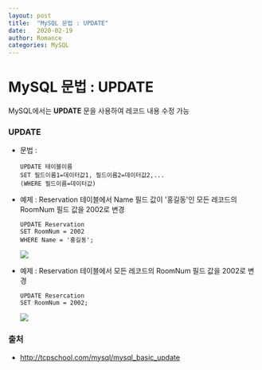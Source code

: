 ```yaml
---
layout: post
title:  "MySQL 문법 : UPDATE"
date:   2020-02-19
author: Romance
categories: MySQL
---
```

# MySQL 문법 : UPDATE

MySQL에서는 **UPDATE** 문을 사용하여 레코드 내용 수정 가능



### UPDATE

- 문법 : 

  ```mysql
  UPDATE 테이블이름
  SET 필드이름1=데이터값1, 필드이름2=데이터값2,...
  (WHERE 필드이름=데이터값)
  ```
  
- 예제 :  Reservation 테이블에서 Name 필드 값이 '홍길동'인 모든 레코드의 RoomNum 필드 값을 2002로 변경

  ```mysql
  UPDATE Reservation
  SET RoomNum = 2002
  WHERE Name = '홍길동';
  ```
  
  ![](http://tcpschool.com/lectures/mysql_basic_update_01.jpg)

- 예제 : Reservation 테이블에서 모든 레코드의 RoomNum 필드 값을 2002로 변경

  ````mysql
  UPDATE Resercation
  SET RoomNum = 2002;
  ````

  ![](http://tcpschool.com/lectures/mysql_basic_update_02.jpg)



### 출처 

- http://tcpschool.com/mysql/mysql_basic_update
